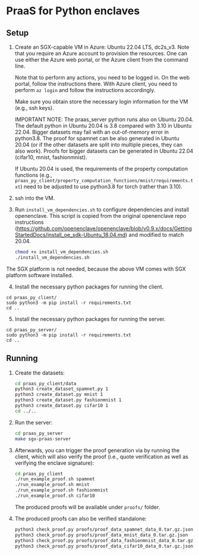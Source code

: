 # PraaS for Python enclaves

## Setup

1. Create an SGX-capable VM in Azure: Ubuntu 22.04 LTS, dc2s_v3.
	Note that you require an Azure account to provision the resources.
	One can use either the Azure web portal, or the Azure client from the command line.

	Note that to perform any actions, you need to be logged in. On the web portal, follow the instructions there. With Azure client, you need to perform `az login` and follow the instructions accordingly.

	Make sure you obtain store the necessary login information for the VM (e.g., ssh keys).

	IMPORTANT NOTE: The praas_server python runs also on Ubuntu 20.04. 
	The default python in Ubuntu 20.04 is 3.8 compared with 3.10 in Ubuntu 22.04.
	Bigger datasets may fail with an out-of-memory error in python3.8.
	The proof for spamnet can be also generated in Ubuntu 20.04
	(or if the other datasets are split into multiple pieces, they can also work).
	Proofs for bigger datasets can be generated in Ubuntu 22.04 (cifar10, mnist, fashionmnist).

	If Ubuntu 20.04 is used, the requirements of the property computation functions
(e.g., `praas_py_client/property_computation_functions/mnist/requirements.txt`)
need to be adjusted to use python3.8 for torch (rather than 3.10).

2. ssh into the VM.

3. Run `install_vm_dependencies.sh` to configure dependencies and install openenclave. 
    This script is copied from the original openenclave repo instructions (https://github.com/openenclave/openenclave/blob/v0.9.x/docs/GettingStartedDocs/install_oe_sdk-Ubuntu_18.04.md) and modified to match 20.04.

	```bash
    chmod +x install_vm_dependencies.sh
    ./install_vm_dependencies.sh
	```

The SGX platform is not needed, because the above VM comes with SGX platform software installed.

4. Install the necessary python packages for running the client.

```
cd praas_py_client/
sudo python3 -m pip install -r requirements.txt
cd ..
```

5. Install the necessary python packages for running the server.

```
cd praas_py_server/
sudo python3 -m pip install -r requirements.txt
cd ..
```

## Running

1. Create the datasets:

	```bash
	cd praas_py_client/data
	python3 create_dataset_spamnet.py 1
	python3 create_dataset.py mnist 1
	python3 create_dataset.py fashionmnist 1
	python3 create_dataset.py cifar10 1
	cd ../..
	```

2. Run the server:

	```bash
	cd praas_py_server
	make sgx-praas-server
	```

3. Afterwards, you can trigger the proof generation via by running the client, which will also verify the proof (i.e., quote verification as well as verifying the enclave signature):

	```bash
	cd praas_py_client
	./run_example_proof.sh spamnet
	./run_example_proof.sh mnist
	./run_example_proof.sh fashionmnist
	./run_example_proof.sh cifar10
	```

	The produced proofs will be available under `proofs/` folder.

4. The produced proofs can also be verified standalone:

	```bash
	python3 check_proof.py proofs/proof_data_spamnet_data_0.tar.gz.json
	python3 check_proof.py proofs/proof_data_mnist_data_0.tar.gz.json
	python3 check_proof.py proofs/proof_data_fashionmnist_data_0.tar.gz.json
	python3 check_proof.py proofs/proof_data_cifar10_data_0.tar.gz.json
	```
